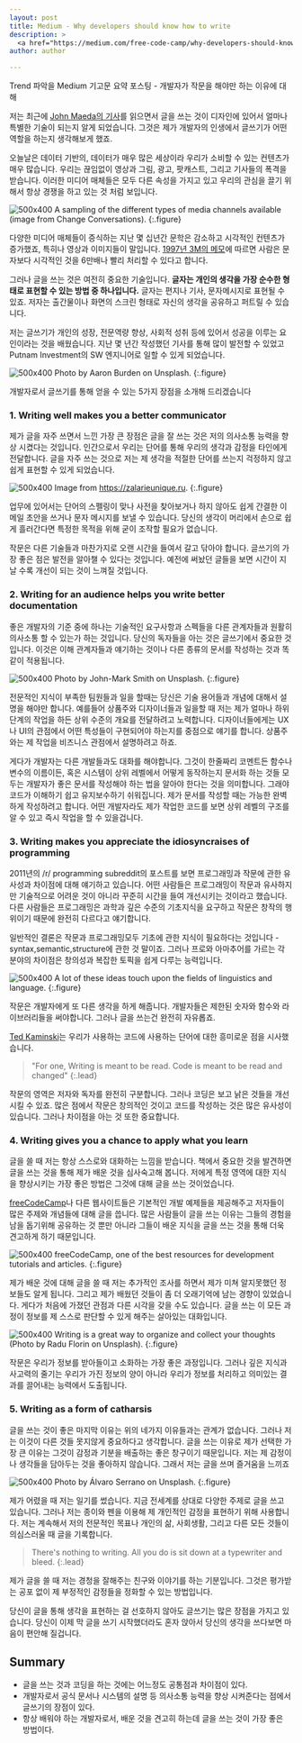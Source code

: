 ```yaml
---
layout: post
title: Medium - Why developers should know how to write
description: >
  <a href="https://medium.com/free-code-camp/why-developers-should-know-how-to-write-dc35aa9b71ab">원문 - Derek Mei</a>
author: author

---
```


Trend 파악을 Medium 기고문 요약 포스팅 - 개발자가 작문을 해야만 하는 이유에 대해

저는 최근에 <a href="https://www.fastcompany.com/3068938/forget-coding-writing-is-the-new-unicorn-skill?source=post_page---------------------------">John Maeda의 기사</a>를 읽으면서 글을 쓰는 것이 디자인에 있어서 얼마나 특별한 기술이 되는지 알게 되었습니다. 그것은 제가 개발자의 인생에서 글쓰기가 어떤 역할을 하는지 생각해보게 했죠.

오늘날은 데이터 기반의, 데이터가 매우 많은 세상이라 우리가 소비할 수 있는 컨텐츠가 매우 많습니다. 우리는 끊임없이 영상과 그림, 광고, 팟캐스트, 그리고 기사들의 폭격을 받습니다. 이러한 미디어 매체들은 모두 다른 속성을 가지고 있고 우리의 관심을 끌기 위해서 항상 경쟁을 하고 있는 것 처럼 보입니다.

![500x400](https://miro.medium.com/max/1400/1*63yAwsiJmKuWOlS7l25EzA.png)
A sampling of the different types of media channels available (image from Change Conversations).
{:.figure}

다양한 미디어 매체들이 증식하는 지난 몇 십년간 문학은 감소하고 시각적인 컨텐츠가 증가했죠, 특히나 영상과 이미지들이 말입니다. <a href="http://3rd-force.org/pubs/meetingguide_pres.pdf?source=post_page---------------------------">1997년 3M의 메모</a>에 따르면 사람은 문자보다 시각적인 것을 6만배나 빨리 처리할 수 있다고 합니다.

그러나 글을 쓰는 것은 여전히 중요한 기술입니다. <b>글자는 개인의 생각을 가장 순수한 형태로 표현할 수 있는 방법 중 하나입니다.</b> 글자는 편지나 기사, 문자메시지로 표현될 수 있죠. 저자는 출간물이나 화면의 스크린 형태로 자신의 생각을 공유하고 퍼트릴 수 있습니다.

저는 글쓰기가 개인의 성장, 전문역량 향상, 사회적 성취 등에 있어서 성공을 이루는 요인이라는 것을 배웠습니다. 지난 몇 년간 작성했던 기사를 통해 많이 발전할 수 있었고 Putnam Investment의 SW 엔지니어로 일할 수 있게 되었습니다.

![500x400](https://miro.medium.com/max/2000/1*BQFBHRJzbJEBazsKdW2dgA.jpeg)
Photo by Aaron Burden on Unsplash.
{:.figure}

개발자로서 글쓰기를 통해 얻을 수 있는 5가지 장점을 소개해 드리겠습니다

### 1. Writing well makes you a better communicator
제가 글을 자주 쓰면서 느낀 가장 큰 장점은 글을 잘 쓰는 것은 저의 의사소통 능력을 향상 시켰다는 것입니다. 인간으로서 우리는 단어를 통해 우리의 생각과 감정을 타인에게 전달합니다. 글을 자주 쓰는 것으로 저는 제 생각을 적절한 단어를 쓰는지 걱정하지 않고 쉽게 표현할 수 있게 되었습니다.

![500x400](https://miro.medium.com/max/850/1*Mc4M13O6odSh3gGe0vK_Ig.gif)
Image from https://zalarieunique.ru.
{:.figure}

업무에 있어서는 단어의 스펠링이 맞나 사전을 찾아보거나 하지 않아도 쉽게 간결한 이메일 초안을 쓰거나 문자 메시지를 보낼 수 있습니다. 당신의 생각이 머리에서 손으로 쉽게 흘러간다면 특정한 목적을 위해 굳이 조작할 필요가 없습니다.

작문은 다른 기술들과 마찬가지로 오랜 시간을 들여서 갈고 닦아야 합니다. 글쓰기의 가장 좋은 점은 발전을 알아챌 수 있다는 것입니다. 예전에 써놨던 글들을 보면 시간이 지날 수록 개선이 되는 것이 느껴질 것입니다.

### 2. Writing for an audience helps you write better documentation
좋은 개발자의 기준 중에 하나는 기술적인 요구사항과 스펙들을 다른 관계자들과 원활히 의사소통 할 수 있는가 하는 것입니다. 당신의 독자들을 아는 것은 글쓰기에서 중요한 것입니다. 이것은 이해 관계자들과 얘기하는 것이나 다른 종류의 문서를 작성하는 것과 똑같이 적용됩니다.

![500x400](https://miro.medium.com/max/2000/1*uE-DEQiREbUQQIMJt0Ip1g.jpeg)
Photo by John-Mark Smith on Unsplash.
{:.figure}

전문적인 지식이 부족한 팀원들과 일을 할때는 당신은 기술 용어들과 개념에 대해서 설명을 해야만 합니다. 예를들어 상품주와 디자이너들과 일을할 때 저는 제가 얼마나 하위단계의 작업을 하든 상위 수준의 개요를 전달하려고 노력합니다. 디자이너들에게는 UX나 UI의 관점에서 어떤 특성들이 구현되어야 하는지를 중점으로 얘기를 합니다. 상품주와는 제 작업을 비즈니스 관점에서 설명하려고 하죠.

게다가 개발자는 다른 개발들과도 대화를 해야합니다. 그것이 한줄짜리 코멘트든 함수나 변수의 이름이든, 혹은 시스템이 상위 레벨에서 어떻게 동작하는지 문서화 하는 것들 모두는 개발자가 좋은 문서를 작성해야 하는 법을 알아야 한다는 것을 의미합니다. 그래야 코드가 이해하기 쉽고 유지보수하기 쉬워집니다. 제가 문서를 작성할 때는 가능한 완벽하게 작성하려고 합니다. 어떤 개발자라도 제가 작업한 코드를 보면 상위 레벨의 구조를 알 수 있고 즉시 작업을 할 수 있을겁니다.

### 3. Writing makes you appreciate the idiosyncraises of programming
2011년의 /r/ programming subreddit의 포스트를 보면 프로그래밍과 작문에 관한 유사성과 차이점에 대해 얘기하고 있습니다. 어떤 사람들은 프로그래밍이 작문과 유사하지만 기술적으로 어려운 것이 아니라 꾸준히 시간을 들여 개선시키는 것이라고 했습니다. 다른 사람들은 프로그래밍은 과학과 깊은 수준의 기초지식을 요구하고 작문은 창작의 행위이기 때문에 완전히 다르다고 얘기합니다.

일반적인 결론은 작문과 프로그래밍모두 기초에 관한 지식이 필요하다는 것입니다 - syntax,semantic,structure에 관한 것 말이죠. 그러나 프로와 아마추어를 가르는 각 분야의 차이점은 창의성과 복잡한 토픽을 쉽게 다루는 능력입니다.

![500x400](https://miro.medium.com/max/2000/1*uE-DEQiREbUQQIMJt0Ip1g.jpeg)
A lot of these ideas touch upon the fields of linguistics and language.
{:.figure}

작문은 개발자에게 또 다른 생각을 하게 해줍니다. 개발자들은 제한된 숫자와 함수와 라이브러리들을 써야합니다. 그러나 글을 쓰는건 완전히 자유롭죠.

<a href="https://genericlanguage.wordpress.com/author/genericlanguage/?source=post_page---------------------------">Ted Kaminski</a>는 우리가 사용하는 코드에 사용하는 단어에 대한 흥미로운 점을 시사했습니다.

> "For one, Writing is meant to be read. Code is meant to be read and changed"
{:.lead}

작문의 영역은 저자와 독자를 완전히 구분합니다. 그러나 코딩은 보고 낡은 것들을 개선시킬 수 있죠. 많은 점에서 작문은 창의적인 것이고 코드를 작성하는 것은 많은 유사성이 있습니다. 그러나 차이점을 아는 것 또한 중요합니다.

### 4. Writing gives you a chance to apply what you learn
글을 쓸 때 저는 항상 스스로와 대화하는 느낌을 받습니다. 책에서 중요한 것을 발견하면 글을 쓰는 것을 통해 제가 배운 것을 심사숙고해 봅니다. 저에게 특정 영역에 대한 지식을 향상시키는 가장 좋은 방법은 그것에 대해 글을 쓰는 것이었습니다.

<a href="https://medium.freecodecamp.org/?source=post_page---------------------------">freeCodeCamp</a>나 다른 웹사이트들은 기본적인 개발 예제들을 제공해주고 저자들이 많은 주제와 개념들에 대해 글을 씁니다. 많은 사람들이 글을 쓰는 이유는 그들의 경험을 남을 돕기위해 공유하는 것 뿐만 아니라 그들이 배운 지식을 글을 쓰는 것을 통해 더욱 견고하게 하기 때문입니다.

![500x400](https://miro.medium.com/max/1400/1*ZFPX_VU-qmprPMRYhFB6zw.jpeg)
freeCodeCamp, one of the best resources for development tutorials and articles.
{:.figure}

제가 배운 것에 대해 글을 쓸 때 저는 추가적인 조사를 하면서 제가 미쳐 알지못했던 정보들도 알게 됩니다. 그리고 제가 배웠던 것들이 좀 더 오래기억에 남는 경향이 있었습니다. 게다가 처음에 가졌던 관점과 다른 시각을 갖을 수도 있습니다. 글을 쓰는 이 모든 과정이 정보를 제 스스로 판단할 수 있게 해주는 살아있는 대화입니다.

![500x400](https://miro.medium.com/max/2000/1*zn_25IpPDjdPvidJwgSKNw.jpeg)
Writing is a great way to organize and collect your thoughts (Photo by Radu Florin on Unsplash).
{:.figure}

작문은 우리가 정보를 받아들이고 소화하는 가장 좋은 과정입니다. 그러나 깊은 지식과 사고력의 줄기는 우리가 가진 정보의 양이 아니라 우리가 정보를 처리하고 의미있는 결과를 끌어내는 능력에서 도출됩니다.

### 5. Writing as a form of catharsis
글을 쓰는 것이 좋은 마지막 이유는 위의 네가지 이유들과는 관계가 없습니다. 그러나 저는 이것이 다른 것들 못지않게 중요하다고 생각합니다. 글을 쓰는 이유로 제가 선택한 가장 큰 이유는 그것이 감정과 기분을 배출하는 좋은 창구이기 때문입니다. 저는 제 감정이나 생각들을 담아두는 것을 좋아하지 않습니다. 그래서 저는 글을 쓰며 즐거움을 느끼죠

![500x400](https://miro.medium.com/max/1400/1*8aDT5S-HFGHTeJeXI5FxXA.jpeg)
Photo by Álvaro Serrano on Unsplash.
{:.figure}

제가 어렸을 때 저는 일기를 썼습니다. 지금 전세계를 상대로 다양한 주제로 글을 쓰고 있습니다. 그러나 저는 종이와 펜을 이용해 제 개인적인 감정을 표현하기 위해 사용합니다. 저는 계속해서 저의 전문적인 목표나 개인의 삶, 사회생활, 그리고 다른 모든 것들이 의심스러울 때 글을 기록합니다.

> There's nothing to writing. All you do is sit down at a typewriter and bleed.
{:.lead}

제가 글을 쓸 때 저는 경청을 잘해주는 친구와 이야기를 하는 기분입니다. 그것은 평가받는 공포 없이 제 부정적인 감정들을 정화할 수 있는 방법입니다.

당신이 글을 통해 생각을 표현하는 걸 선호하지 않아도 글쓰기는 많은 장점을 가지고 있습니다. 당신이 이제 막 글을 쓰기 시작했더라도 혼자 앉아서 당신의 생각을 쓰다보면 마음이 편안해 질겁니다.

## Summary
* 글을 쓰는 것과 코딩을 하는 것에는 어느정도 공통점과 차이점이 있다.
* 개발자로서 공식 문서나 시스템의 설명 등 의사소통 능력을 향상 시켜준다는 점에서 글쓰기의 장점이 있다.
* 항상 배워야 하는 개발자로서, 배운 것을 견고히 하는데 글을 쓰는 것이 가장 좋은 방법이다.

